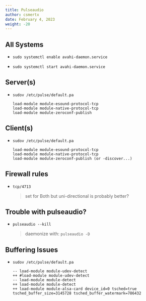 ```yaml
---
title: Pulseaudio
author: csmertx
date: February 4, 2023
weight: -20
---
```


## All Systems

- ```sudo systemctl enable avahi-daemon.service```

- ```sudo systemctl start avahi-daemon.service```

## Server(s)

- ```sudov /etc/pulse/default.pa```

    ```
    load-module module-esound-protocol-tcp
    load-module module-native-protocol-tcp
    load-module module-zeroconf-publish
    ```

## Client(s)

- ```sudov /etc/pulse/default.pa```

    ```
    load-module module-esound-protocol-tcp
    load-module module-native-protocol-tcp
    load-module module-zeroconf-publish (or -discover...)
    ```

## Firewall rules

- ```tcp/4713```

    > set for Both but uni-directional is probably better?

## Trouble with pulseaudio?

- ```pulseaudio --kill```

    > daemonize with: ```pulseaudio -D```

## Buffering Issues

- ```sudov /etc/pulse/default.pa```

    ```
    -- load-module module-udev-detect
    ++ #load-module module-udev-detect
    -- load-module module-detect
    ++ load-module module-detect
    ++ load-module module-alsa-card device_id=0 tsched=true tsched_buffer_size=3145728 tsched_buffer_watermark=786432
    ```